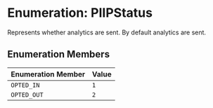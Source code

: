 # Enumeration: PIIPStatus

Represents whether analytics are sent.
By default analytics are sent.

## Enumeration Members

| Enumeration Member | Value |
| ------ | ------ |
| `OPTED_IN` | `1` |
| `OPTED_OUT` | `2` |
